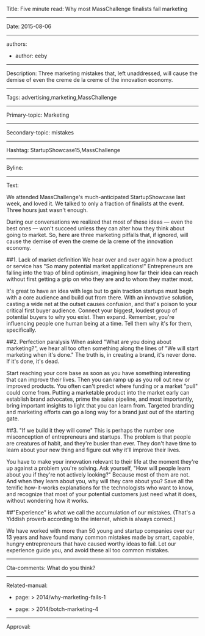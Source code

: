 Title: Five minute read: Why most MassChallenge finalists fail marketing

----

Date: 2015-08-06

----

authors:

-
  author:  eeby

----

Description: Three marketing mistakes that, left unaddressed, will cause the demise of even the creme de la creme of the innovation economy.

----

Tags: advertising,marketing,MassChallenge

----

Primary-topic: Marketing

----

Secondary-topic: mistakes

----

Hashtag: StartupShowcase15,MassChallenge

----

Byline:

----

Text:

We attended MassChallenge's much-anticipated StartupShowcase last week, and loved it. We talked to only a fraction of finalists at the event. Three hours just wasn't enough.

During our conversations we realized that most of these ideas — even the best ones — won't succeed unless they can alter how they think about going to market. So, here are three marketing pitfalls that, if ignored, will cause the demise of even the creme de la creme of the innovation economy.

##1. Lack of market definition
We hear over and over again how a product or service has "So many potential market applications!" Entrepreneurs are falling into the trap of blind optimism, imagining how far their idea can reach without first getting a grip on who they are and to whom they matter most.

It's great to have an idea with legs but to gain traction startups must begin with a core audience and build out from there. With an innovative solution, casting a wide net at the outset causes confusion, and that's poison to your critical first buyer audience. Connect your biggest, loudest group of potential buyers to why you exist. Then expand. Remember, you're influencing people one human being at a time. Tell them why it's for them, specifically.


##2. Perfection paralysis
When asked "What are you doing about marketing?", we hear all too often something along the lines of "We will start marketing when it's done." The truth is, in creating a brand, it's never done. If it's done, it's dead.

Start reaching your core base as soon as you have something interesting that can improve their lives. Then you can ramp up as you roll out new or improved products. You often can't predict where funding or a market "pull" could come from. Putting a marketable product into the market early can establish brand advocates, prime the sales pipeline, and most importantly, bring important insights to light that you can learn from. Targeted branding and marketing efforts can go a long way for a brand just out of the starting gate.


##3. "If we build it they will come"
This is perhaps the number one misconception of entrepreneurs and startups. The problem is that people are creatures of habit, and they're busier than ever. They don't have time to learn about your new thing and figure out why it'll improve their lives.

You have to make your innovation relevant to their life at the moment they're up against a problem you're solving. Ask yourself, "How will people learn about you if they're not actively looking?" Because most of them are not. And when they learn about you, why will they care about you? Save all the terrific how-it-works explanations for the technologists who want to know, and recognize that most of your potential customers just need what it does, without wondering how it works.


##"Experience" is what we call the accumulation of our mistakes.
(That's a Yiddish proverb according to the internet, which is always correct.)

We have worked with more than 50 young and startup companies over our 13 years and have found many common mistakes made by smart, capable, hungry entrepreneurs that have caused worthy ideas to fail. Let our experience guide you, and avoid these all too common mistakes.

----

Cta-comments: What do you think?

----

Related-manual:

-
  page: >
    2014/why-marketing-fails-1

-
  page: >
    2014/botch-marketing-4

----

Approval:
